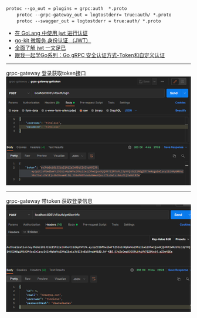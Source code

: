 ```protobuf
protoc --go_out = plugins = grpc:auth  *.proto
    protoc --grpc-gateway_out = logtostderr= true:auth/ *.proto
    protoc --swagger_out = logtostderr = true:auth/ *.proto
```

- [在 GoLang 中使用 jwt 进行认证](https://www.cnblogs.com/flipped/p/12973557.html)
- [go-kit 微服务 身份认证 （JWT）](https://www.hwholiday.com/2020/go_kit_v3/)
- [全面了解 jwt 一文足已](https://zhuanlan.zhihu.com/p/70275218)
- [跟我一起学Go系列：Go gRPC 安全认证方式-Token和自定义认证](https://www.cnblogs.com/rickiyang/p/14989375.html)

---
grpc-gateway 登录获取token接口
![img.png](img.png)

---
grpc-gateway 带token  获取登录信息
![img_1.png](img_1.png)
